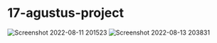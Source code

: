 # 17-agustus-project
![Screenshot 2022-08-11 201523](https://user-images.githubusercontent.com/95026199/184142507-46bafe94-cccb-4daa-8956-6c70f47a19f6.jpg)
![Screenshot 2022-08-13 203831](https://user-images.githubusercontent.com/95026199/184496665-da275a21-99ce-41e1-aae7-12570097ffda.jpg)
